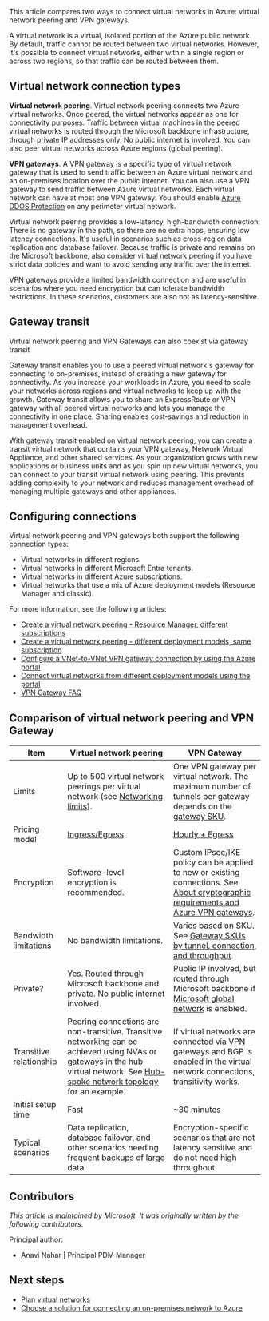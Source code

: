 

This article compares two ways to connect virtual networks in Azure: virtual network peering and VPN gateways.

A virtual network is a virtual, isolated portion of the Azure public network. By default, traffic cannot be routed between two virtual networks. However, it's possible to connect virtual networks, either within a single region or across two regions, so that traffic can be routed between them.

## Virtual network connection types

**Virtual network peering**. Virtual network peering connects two Azure virtual networks. Once peered, the virtual networks appear as one for connectivity purposes. Traffic between virtual machines in the peered virtual networks is routed through the Microsoft backbone infrastructure, through private IP addresses only. No public internet is involved. You can also peer virtual networks across Azure regions (global peering).

**VPN gateways**. A VPN gateway is a specific type of virtual network gateway that is used to send traffic between an Azure virtual network and an on-premises location over the public internet. You can also use a VPN gateway to send traffic between Azure virtual networks. Each virtual network can have at most one VPN gateway. You should enable [Azure DDOS Protection](/azure/ddos-protection/ddos-protection-overview) on any perimeter virtual network.

Virtual network peering provides a low-latency, high-bandwidth connection. There is no gateway in the path, so there are no extra hops, ensuring low latency connections. It's useful in scenarios such as cross-region data replication and database failover. Because traffic is private and remains on the Microsoft backbone, also consider virtual network peering if you have strict data policies and want to avoid sending any traffic over the internet.

VPN gateways provide a limited bandwidth connection and are useful in scenarios where you need encryption but can tolerate bandwidth restrictions. In these scenarios, customers are also not as latency-sensitive. 

## Gateway transit

Virtual network peering and VPN Gateways can also coexist via gateway transit

Gateway transit enables you to use a peered virtual network's gateway for connecting to on-premises, instead of creating a new gateway for connectivity. As you increase your workloads in Azure, you need to scale your networks across regions and virtual networks to keep up with the growth. Gateway transit allows you to share an ExpressRoute or VPN gateway with all peered virtual networks and lets you manage the connectivity in one place. Sharing enables cost-savings and reduction in management overhead.

With gateway transit enabled on virtual network peering, you can create a transit virtual network that contains your VPN gateway, Network Virtual Appliance, and other shared services. As your organization grows with new applications or business units and as you spin up new virtual networks, you can connect to your transit virtual network using peering. This prevents adding complexity to your network and reduces management overhead of managing multiple gateways and other appliances.

## Configuring connections

Virtual network peering and VPN gateways both support the following connection types:

- Virtual networks in different regions.
- Virtual networks in different Microsoft Entra tenants.
- Virtual networks in different Azure subscriptions.
- Virtual networks that use a mix of Azure deployment models (Resource Manager and classic).

For more information, see the following articles:

- [Create a virtual network peering - Resource Manager, different subscriptions](/azure/virtual-network/create-peering-different-subscriptions)
- [Create a virtual network peering - different deployment models, same subscription](/azure/virtual-network/create-peering-different-deployment-models)
- [Configure a VNet-to-VNet VPN gateway connection by using the Azure portal](/azure/vpn-gateway/vpn-gateway-howto-vnet-vnet-resource-manager-portal)
- [Connect virtual networks from different deployment models using the portal](/azure/vpn-gateway/vpn-gateway-connect-different-deployment-models-portal)
- [VPN Gateway FAQ](/azure/vpn-gateway/vpn-gateway-vpn-faq)

## Comparison of virtual network peering and VPN Gateway

| Item | Virtual network peering | VPN Gateway |
|------|--------------|--------------|
| Limits | Up to 500 virtual network peerings per virtual network (see [Networking limits](/azure/azure-subscription-service-limits#networking-limits)). | One VPN gateway per virtual network. The maximum number of tunnels per gateway depends on the [gateway SKU](/azure/vpn-gateway/vpn-gateway-about-vpngateways#gwsku). |
| Pricing model | [Ingress/Egress](https://azure.microsoft.com/pricing/details/virtual-network/) | [Hourly + Egress](https://azure.microsoft.com/pricing/details/vpn-gateway/) |
| Encryption | Software-level encryption is recommended. | Custom IPsec/IKE policy can be applied to new or existing connections. See [About cryptographic requirements and Azure VPN gateways](/azure/vpn-gateway/vpn-gateway-about-compliance-crypto). |
| Bandwidth limitations | No bandwidth limitations. | Varies based on SKU. See [Gateway SKUs by tunnel, connection, and throughput](/azure/vpn-gateway/vpn-gateway-about-vpngateways#benchmark). |
| Private? | Yes. Routed through Microsoft backbone and private. No public internet involved. | Public IP involved, but routed through Microsoft backbone if [Microsoft global network](/azure/virtual-network/ip-services/routing-preference-overview) is enabled. |
| Transitive relationship | Peering connections are non-transitive. Transitive networking can be achieved using NVAs or gateways in the hub virtual network. See [Hub-spoke network topology](../../networking/architecture/hub-spoke.yml) for an example. | If virtual networks are connected via VPN gateways and BGP is enabled in the virtual network connections, transitivity works. |
| Initial setup time | Fast | ~30 minutes |
| Typical scenarios | Data replication, database failover, and other scenarios needing frequent backups of large data. | Encryption-specific scenarios that are not latency sensitive and do not need high throughout. |

## Contributors

*This article is maintained by Microsoft. It was originally written by the following contributors.* 

Principal author:

 - Anavi Nahar | Principal PDM Manager

## Next steps

- [Plan virtual networks](/azure/virtual-network/virtual-network-vnet-plan-design-arm)
- [Choose a solution for connecting an on-premises network to Azure](./index.yml)
